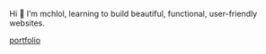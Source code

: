 Hi 👋 I’m mchlol, learning to build beautiful, functional, user-friendly websites.  

[portfolio](https://michelle-brown.netlify.app/)
